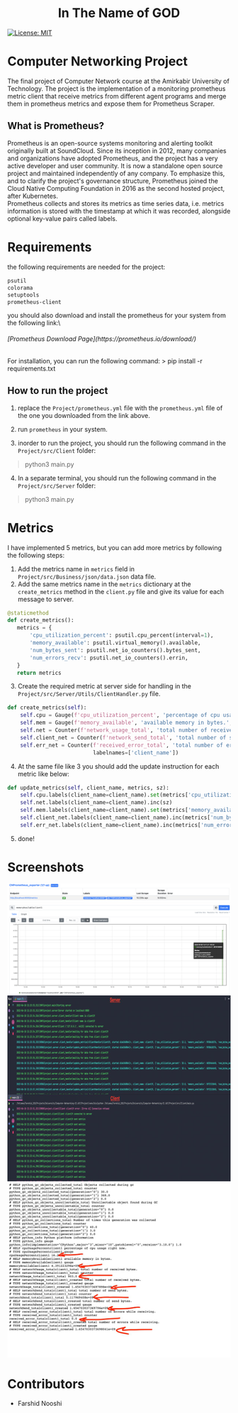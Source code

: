 <div align="center">
    <h1>In The Name of GOD</h1>
</div>

[![License: MIT](https://img.shields.io/badge/License-MIT-yellow.svg)](https://opensource.org/licenses/MIT)

# Computer Networking Project

The final project of Computer Network course at the Amirkabir University of Technology. The project is the
implementation of a monitoring prometheus metric client that receive metrics from different agent programs and merge
them in prometheus metrics and expose them for Prometheus Scraper.

## What is Prometheus?

Prometheus is an open-source systems monitoring and alerting toolkit originally built at SoundCloud. Since its inception
in 2012, many companies and organizations have adopted Prometheus, and the project has a very active developer and user
community. It is now a standalone open source project and maintained independently of any company. To emphasize this,
and to clarify the project's governance structure, Prometheus joined the Cloud Native Computing Foundation in 2016 as
the second hosted project, after Kubernetes.\
Prometheus collects and stores its metrics as time series data, i.e. metrics information is stored with the timestamp at
which it was recorded, alongside optional key-value pairs called labels.

# Requirements

the following requirements are needed for the project:

```
psutil
colorama
setuptools
prometheus-client
```

you should also download and install the prometheus for your system from the following link:\
<h6>
[Prometheus Download Page](https://prometheus.io/download/)
</h6>
For installation, you can run the following command:
> pip install -r requirements.txt

## How to run the project

1. replace the `Project/prometheus.yml` file with the `prometheus.yml` file of the one you downloaded from the link above.
2. run `prometheus` in your system.

3. inorder to run the project, you should run the following command in the `Project/src/Client` folder:
> python3 main.py

4. In a separate terminal, you should run the following command in the `Project/src/Server` folder:
> python3 main.py

# Metrics

I have implemented 5 metrics, but you can add more metrics by following the following steps:

1. Add the metrics name in `metrics` field in `Project/src/Business/json/data.json` data file.
2. Add the same metrics name in the `metrics` dictionary at the `create_metrics` method in the `client.py` file and give
   its value for each message to server.

 ```python
@staticmethod
def create_metrics():
    metrics = {
        'cpu_utilization_percent': psutil.cpu_percent(interval=1),
        'memory_available': psutil.virtual_memory().available,
        'num_bytes_sent': psutil.net_io_counters().bytes_sent,
        'num_errors_recv': psutil.net_io_counters().errin,
    }
    return metrics
 ```

3. Create the required metric at server side for handling in the `Project/src/Server/Utils/ClientHandler.py` file.
```python
def create_metrics(self):
    self.cpu = Gauge(f'cpu_utilization_percent', 'percentage of cpu usage right now.', labelnames=['client_name'])
    self.mem = Gauge(f'memory_available', 'available memory in bytes.', labelnames=['client_name'])
    self.net = Counter(f'network_usage_total', 'total number of received bytes.', labelnames=['client_name'])
    self.client_net = Counter(f'network_send_total', 'total number of send bytes.', labelnames=['client_name'])
    self.err_net = Counter(f'received_error_total', 'total number of errors while receiving.',
                           labelnames=['client_name'])
```
4. At the same file like 3 you should add the update instruction for each metric like below:
```python
def update_metrics(self, client_name, metrics, sz):
    self.cpu.labels(client_name=client_name).set(metrics['cpu_utilization_percent'])
    self.net.labels(client_name=client_name).inc(sz)
    self.mem.labels(client_name=client_name).set(metrics['memory_available'])
    self.client_net.labels(client_name=client_name).inc(metrics['num_bytes_sent'])
    self.err_net.labels(client_name=client_name).inc(metrics['num_errors_recv'])
```
5. done!

# Screenshots
![Image][1]
![Image][2]
![Image][3]
![Image][4]
# Contributors
* Farshid Nooshi

[1]: https://github.com/FarshidNooshi/Computer-Networking-CE.AUT/blob/main/Project/doc/screenshots/prometheus1.png
[2]: https://github.com/FarshidNooshi/Computer-Networking-CE.AUT/blob/main/Project/doc/screenshots/prometheus2.png
[3]: https://github.com/FarshidNooshi/Computer-Networking-CE.AUT/blob/main/Project/doc/screenshots/terminal.png
[4]: https://github.com/FarshidNooshi/Computer-Networking-CE.AUT/blob/main/Project/doc/screenshots/prometheus_client.png
